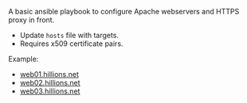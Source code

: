 A basic ansible playbook to configure Apache webservers and HTTPS proxy in front. 
* Update ``hosts`` file with targets. 
* Requires x509 certificate pairs.

Example:
* [web01.hillions.net](https://web01.hillions.net)
* [web02.hillions.net](https://web02.hillions.net)
* [web03.hillions.net](https://web03.hillions.net)
